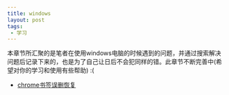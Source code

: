 ```yaml
---
title: windows
layout: post
tags:
 - 学习
---
```


本章节所汇聚的是笔者在使用windows电脑的时候遇到的问题，并通过搜索解决问题后记录下来的，也是为了自己让日后不会犯同样的错。此章节不断完善中(希望对你的学习和使用有些帮助) :(

- [chrome书签误删恢复](/posts/windows-chrome-bookmarks.html)